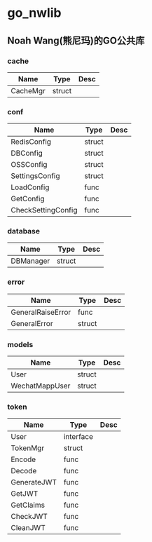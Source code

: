 # go_nwlib

## Noah Wang(熊尼玛)的GO公共库

### cache

| Name | Type | Desc |
| ----- | ----- | ----- |
| CacheMgr | struct | |

### conf

| Name | Type | Desc |
| ----- | ----- | ----- |
| RedisConfig | struct | |
| DBConfig | struct | |
| OSSConfig | struct | |
| SettingsConfig | struct | |
| LoadConfig | func | |
| GetConfig | func | |
| CheckSettingConfig | func | |

### database

| Name | Type | Desc |
| ----- | ----- | ----- |
| DBManager | struct | |

### error

| Name | Type | Desc |
| ----- | ----- | ----- |
| GeneralRaiseError | func | |
| GeneralError | struct | |

### models

| Name | Type | Desc |
| ----- | ----- | ----- |
| User | struct | |
| WechatMappUser | struct | |

### token

| Name | Type | Desc |
| ----- | ----- | ----- |
| User | interface | |
| TokenMgr | struct | |
| Encode | func | |
| Decode | func | |
| GenerateJWT | func | |
| GetJWT | func | |
| GetClaims | func | |
| CheckJWT | func | |
| CleanJWT  | func | |
